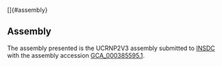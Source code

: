 []{#assembly}

Assembly
--------

The assembly presented is the UCRNP2V3 assembly submitted to
[INSDC](http://www.insdc.org) with the assembly accession
[GCA\_000385595.1](http://www.ebi.ac.uk/ena/data/view/GCA_000385595.1).
